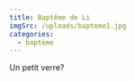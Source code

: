 ```yaml
---
title: Baptême de Li
imgSrc: /uploads/bapteme1.jpg
categories:
  - baptème
---
```


Un petit verre?
